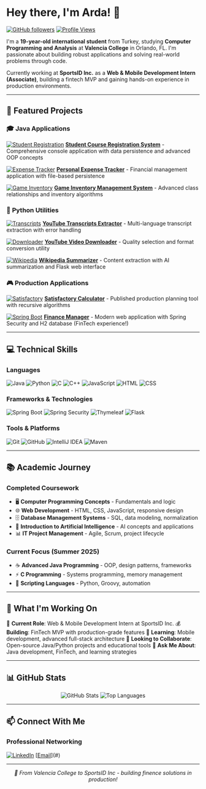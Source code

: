 # Hey there, I'm Arda! 👋

[![GitHub followers](https://img.shields.io/github/followers/ardaaboz?style=social)](https://github.com/ardaaboz)
[![Profile Views](https://komarev.com/ghpvc/?username=ardaaboz&color=blueviolet)](https://github.com/ardaaboz)

I'm a **19-year-old international student** from Turkey, studying **Computer Programming and Analysis** at **Valencia College** in Orlando, FL. I'm passionate about building robust applications and solving real-world problems through code.

Currently working at **SportsID Inc.** as a **Web & Mobile Development Intern (Associate)**, building a fintech MVP and gaining hands-on experience in production environments.

---

## 🚀 Featured Projects

### 🎓 **Java Applications**
[![Student Registration](https://img.shields.io/badge/Java-OOP%20%2B%20Serialization-orange?logo=java)](https://github.com/ardaaboz/student-course-registration-system)
**[Student Course Registration System](https://github.com/ardaaboz/student-course-registration-system)** - Comprehensive console application with data persistence and advanced OOP concepts

[![Expense Tracker](https://img.shields.io/badge/Java-File%20I%2FO-orange?logo=java)](https://github.com/ardaaboz/personal-expense-tracker)
**[Personal Expense Tracker](https://github.com/ardaaboz/personal-expense-tracker)** - Financial management application with file-based persistence

[![Game Inventory](https://img.shields.io/badge/Java-Complex%20OOP-orange?logo=java)](https://github.com/ardaaboz/game-inventory-management-system)
**[Game Inventory Management System](https://github.com/ardaaboz/game-inventory-management-system)** - Advanced class relationships and inventory algorithms

### 🐍 **Python Utilities**
[![Transcripts](https://img.shields.io/badge/Python-API%20Integration-blue?logo=python)](https://github.com/ardaaboz/transcripts-extractor)
**[YouTube Transcripts Extractor](https://github.com/ardaaboz/transcripts-extractor)** - Multi-language transcript extraction with error handling

[![Downloader](https://img.shields.io/badge/Python-Media%20Tools-blue?logo=python)](https://github.com/ardaaboz/youtube-downloader)
**[YouTube Video Downloader](https://github.com/ardaaboz/youtube-downloader)** - Quality selection and format conversion utility

[![Wikipedia](https://img.shields.io/badge/Python-Web%20Scraping%20%2B%20AI-blue?logo=python)](https://github.com/ardaaboz/wikipedia-summarizer)
**[Wikipedia Summarizer](https://github.com/ardaaboz/wikipedia-summarizer)** - Content extraction with AI summarization and Flask web interface

### 🎮 **Production Applications**
[![Satisfactory](https://img.shields.io/badge/Java-Production%20Ready-success?logo=java)](https://github.com/ardaaboz/satisfactory-calculator)
**[Satisfactory Calculator](https://github.com/ardaaboz/satisfactory-calculator)** - Published production planning tool with recursive algorithms

[![Spring Boot](https://img.shields.io/badge/Spring%20Boot-Full%20Stack-green?logo=spring)](https://github.com/ardaaboz/finance-manager)
**[Finance Manager](https://github.com/ardaaboz/finance-manager)** - Modern web application with Spring Security and H2 database (FinTech experience!)

---

## 💻 Technical Skills

### **Languages**
![Java](https://img.shields.io/badge/Java-Advanced-orange?logo=java&logoColor=white)
![Python](https://img.shields.io/badge/Python-Proficient-blue?logo=python&logoColor=white)
![C](https://img.shields.io/badge/C-Intermediate-00599C?logo=c&logoColor=white)
![C++](https://img.shields.io/badge/C++-Intermediate-00599C?logo=c%2B%2B&logoColor=white)
![JavaScript](https://img.shields.io/badge/JavaScript-Intermediate-yellow?logo=javascript&logoColor=white)
![HTML](https://img.shields.io/badge/HTML5-Proficient-E34F26?logo=html5&logoColor=white)
![CSS](https://img.shields.io/badge/CSS3-Proficient-1572B6?logo=css3&logoColor=white)

### **Frameworks & Technologies**
![Spring Boot](https://img.shields.io/badge/Spring%20Boot-Proficient-6DB33F?logo=spring&logoColor=white)
![Spring Security](https://img.shields.io/badge/Spring%20Security-Proficient-6DB33F?logo=spring&logoColor=white)
![Thymeleaf](https://img.shields.io/badge/Thymeleaf-Proficient-005F0F?logo=thymeleaf&logoColor=white)
![Flask](https://img.shields.io/badge/Flask-Intermediate-black?logo=flask&logoColor=white)

### **Tools & Platforms**
![Git](https://img.shields.io/badge/Git-Proficient-F05032?logo=git&logoColor=white)
![GitHub](https://img.shields.io/badge/GitHub-Proficient-181717?logo=github&logoColor=white)
![IntelliJ IDEA](https://img.shields.io/badge/IntelliJ%20IDEA-Proficient-000000?logo=intellij-idea&logoColor=white)
![Maven](https://img.shields.io/badge/Maven-Proficient-C71A36?logo=apache-maven&logoColor=white)

---

## 📚 Academic Journey

### **Completed Coursework**
- 🖥️ **Computer Programming Concepts** - Fundamentals and logic
- 🌐 **Web Development** - HTML, CSS, JavaScript, responsive design
- 🗄️ **Database Management Systems** - SQL, data modeling, normalization
- 🤕 **Introduction to Artificial Intelligence** - AI concepts and applications
- 📊 **IT Project Management** - Agile, Scrum, project lifecycle

### **Current Focus** (Summer 2025)
- ☕ **Advanced Java Programming** - OOP, design patterns, frameworks
- ⚡ **C Programming** - Systems programming, memory management
- 📜 **Scripting Languages** - Python, Groovy, automation

---

## 🎯 What I'm Working On

🔌 **Current Role**: Web & Mobile Development Intern at SportsID Inc.
💰 **Building**: FinTech MVP with production-grade features
🌳 **Learning**: Mobile development, advanced full-stack architecture
👯 **Looking to Collaborate**: Open-source Java/Python projects and educational tools
💬 **Ask Me About**: Java development, FinTech, and learning strategies

---

## 📊 GitHub Stats

<div align="center">
  <img src="https://github-readme-stats.vercel.app/api?username=ardaaboz&show_icons=true&theme=tokyonight&hide_border=true" alt="GitHub Stats" />
  <img src="https://github-readme-stats.vercel.app/api/top-langs/?username=ardaaboz&layout=compact&theme=tokyonight&hide_border=true" alt="Top Languages" />
</div>

---

## 📫 Connect With Me

### Professional Networking
[![LinkedIn](https://img.shields.io/badge/LinkedIn-Connect-blue?logo=linkedin&logoColor=white)](#)
[[Email](https://img.shields.io/badge/Email-Contact-red?logo=gmail&logoColor=white)](#)

---

<div align="center">
  <i>🌟 From Valencia College to SportsID Inc - building finence solutions in production!</i>
</div>